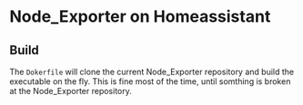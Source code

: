 # Node_Exporter on Homeassistant

## Build

The `Dokerfile` will clone the current Node_Exporter repository and build the executable on the fly. This is fine most of the time, until somthing is broken at the Node_Exporter repository.
